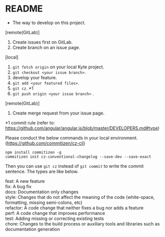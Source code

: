 # README

* The way to develop on this project.  

[remote(GitLab)]
1. Create issues first on GitLab.  
2. Create branch on an issue page.  

[local]
1. `git fetch origin` on your local Kyte project. 
2. `git checkout <your issue branch>`.
3. develop your feature. 
4. `git add <your featured files>`. 
5. `git cz`. *1
6. `git push origin <your issue branch>` . 

[remote(GitLab)]
1. Create merge request from your issue page. 


*1 commit rule (refer to: https://github.com/angular/angular.js/blob/master/DEVELOPERS.md#type)  

Please conduct the below commands in your local environment. (https://github.com/commitizen/cz-cli)

```
npm install commitizen -g
commitizen init cz-conventional-changelog --save-dev --save-exact
```
Then you can use `git cz` instead of `git commit` to write the commit sentence. 
The types are like below. 

feat: A new feature  
fix: A bug fix  
docs: Documentation only changes  
style: Changes that do not affect the meaning of the code (white-space, formatting, missing semi-colons, etc)  
refactor: A code change that neither fixes a bug nor adds a feature  
perf: A code change that improves performance  
test: Adding missing or correcting existing tests  
chore: Changes to the build process or auxiliary tools and libraries such as documentation generation  



